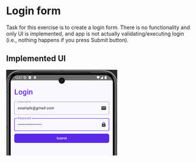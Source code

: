 # Login form

Task for this exercise is to create a login form.
There is no functionality and only UI is implemented, and app is not actually validating/executing login (i.e., nothing happens if you press Submit button).

## Implemented UI

<img src="Näyttökuva 2024-09-14 kello 0.07.38.png" alt="User Interface Main View" width="300"/>